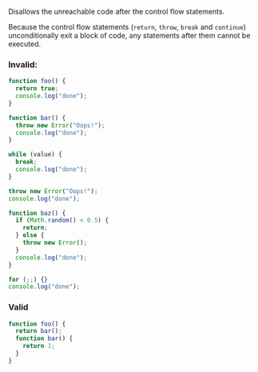 Disallows the unreachable code after the control flow statements.

Because the control flow statements (`return`, `throw`, `break` and `continue`) unconditionally exit a block of code, any statements after them cannot be executed.

### Invalid:

```typescript
function foo() {
  return true;
  console.log("done");
}
```

```typescript
function bar() {
  throw new Error("Oops!");
  console.log("done");
}
```

```typescript
while (value) {
  break;
  console.log("done");
}
```

```typescript
throw new Error("Oops!");
console.log("done");
```

```typescript
function baz() {
  if (Math.random() < 0.5) {
    return;
  } else {
    throw new Error();
  }
  console.log("done");
}
```

```typescript
for (;;) {}
console.log("done");
```

### Valid

```typescript
function foo() {
  return bar();
  function bar() {
    return 1;
  }
}
```
